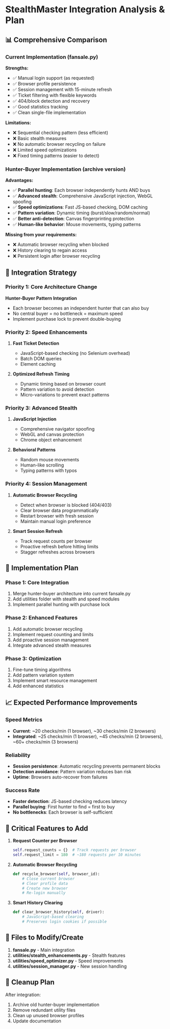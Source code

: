 # StealthMaster Integration Analysis & Plan

## 📊 Comprehensive Comparison

### Current Implementation (fansale.py)
**Strengths:**
- ✅ Manual login support (as requested)
- ✅ Browser profile persistence
- ✅ Session management with 15-minute refresh
- ✅ Ticket filtering with flexible keywords
- ✅ 404/block detection and recovery
- ✅ Good statistics tracking
- ✅ Clean single-file implementation

**Limitations:**
- ❌ Sequential checking pattern (less efficient)
- ❌ Basic stealth measures
- ❌ No automatic browser recycling on failure
- ❌ Limited speed optimizations
- ❌ Fixed timing patterns (easier to detect)

### Hunter-Buyer Implementation (archive version)
**Advantages:**
- ✅ **Parallel hunting**: Each browser independently hunts AND buys
- ✅ **Advanced stealth**: Comprehensive JavaScript injection, WebGL spoofing
- ✅ **Speed optimizations**: Fast JS-based checking, DOM caching
- ✅ **Pattern variation**: Dynamic timing (burst/slow/random/normal)
- ✅ **Better anti-detection**: Canvas fingerprinting protection
- ✅ **Human-like behavior**: Mouse movements, typing patterns

**Missing from your requirements:**
- ❌ Automatic browser recycling when blocked
- ❌ History clearing to regain access
- ❌ Persistent login after browser recycling

## 🎯 Integration Strategy

### Priority 1: Core Architecture Change
**Hunter-Buyer Pattern Integration**
- Each browser becomes an independent hunter that can also buy
- No central buyer = no bottleneck = maximum speed
- Implement purchase lock to prevent double-buying

### Priority 2: Speed Enhancements
1. **Fast Ticket Detection**
   - JavaScript-based checking (no Selenium overhead)
   - Batch DOM queries
   - Element caching
   
2. **Optimized Refresh Timing**
   - Dynamic timing based on browser count
   - Pattern variation to avoid detection
   - Micro-variations to prevent exact patterns

### Priority 3: Advanced Stealth
1. **JavaScript Injection**
   - Comprehensive navigator spoofing
   - WebGL and canvas protection
   - Chrome object enhancement
   
2. **Behavioral Patterns**
   - Random mouse movements
   - Human-like scrolling
   - Typing patterns with typos

### Priority 4: Session Management
1. **Automatic Browser Recycling**
   - Detect when browser is blocked (404/403)
   - Clear browser data programmatically
   - Restart browser with fresh session
   - Maintain manual login preference
   
2. **Smart Session Refresh**
   - Track request counts per browser
   - Proactive refresh before hitting limits
   - Stagger refreshes across browsers

## 🔧 Implementation Plan

### Phase 1: Core Integration
1. Merge hunter-buyer architecture into current fansale.py
2. Add utilities folder with stealth and speed modules
3. Implement parallel hunting with purchase lock

### Phase 2: Enhanced Features
1. Add automatic browser recycling
2. Implement request counting and limits
3. Add proactive session management
4. Integrate advanced stealth measures

### Phase 3: Optimization
1. Fine-tune timing algorithms
2. Add pattern variation system
3. Implement smart resource management
4. Add enhanced statistics

## 📈 Expected Performance Improvements

### Speed Metrics
- **Current**: ~20 checks/min (1 browser), ~30 checks/min (2 browsers)
- **Integrated**: ~25 checks/min (1 browser), ~45 checks/min (2 browsers), ~60+ checks/min (3 browsers)

### Reliability
- **Session persistence**: Automatic recycling prevents permanent blocks
- **Detection avoidance**: Pattern variation reduces ban risk
- **Uptime**: Browsers auto-recover from failures

### Success Rate
- **Faster detection**: JS-based checking reduces latency
- **Parallel buying**: First hunter to find = first to buy
- **No bottlenecks**: Each browser is self-sufficient

## 🚨 Critical Features to Add

1. **Request Counter per Browser**
   ```python
   self.request_counts = {}  # Track requests per browser
   self.request_limit = 180  # ~180 requests per 10 minutes
   ```

2. **Automatic Browser Recycling**
   ```python
   def recycle_browser(self, browser_id):
       # Close current browser
       # Clear profile data
       # Create new browser
       # Re-login manually
   ```

3. **Smart History Clearing**
   ```python
   def clear_browser_history(self, driver):
       # JavaScript-based clearing
       # Preserves login cookies if possible
   ```

## 📝 Files to Modify/Create

1. **fansale.py** - Main integration
2. **utilities/stealth_enhancements.py** - Stealth features
3. **utilities/speed_optimizer.py** - Speed improvements
4. **utilities/session_manager.py** - New session handling

## 🧹 Cleanup Plan

After integration:
1. Archive old hunter-buyer implementation
2. Remove redundant utility files
3. Clean up unused browser profiles
4. Update documentation
